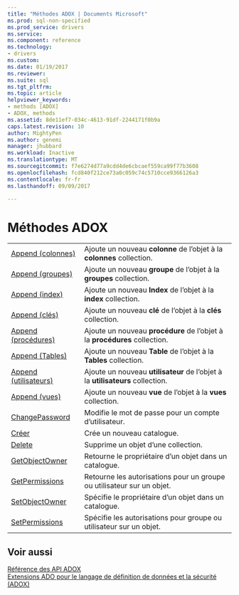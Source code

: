 ```yaml
---
title: "Méthodes ADOX | Documents Microsoft"
ms.prod: sql-non-specified
ms.prod_service: drivers
ms.service: 
ms.component: reference
ms.technology:
- drivers
ms.custom: 
ms.date: 01/19/2017
ms.reviewer: 
ms.suite: sql
ms.tgt_pltfrm: 
ms.topic: article
helpviewer_keywords:
- methods [ADOX]
- ADOX, methods
ms.assetid: 8de11ef7-034c-4613-91df-2244171f0b9a
caps.latest.revision: 10
author: MightyPen
ms.author: genemi
manager: jhubbard
ms.workload: Inactive
ms.translationtype: MT
ms.sourcegitcommit: f7e6274d77a9cdd4de6cbcaef559ca99f77b3608
ms.openlocfilehash: fcd840f212ce73a0c059c74c5710cce9366126a3
ms.contentlocale: fr-fr
ms.lasthandoff: 09/09/2017

---
```

# <a name="adox-methods"></a>Méthodes ADOX
|||  
|-|-|  
|[Append (colonnes)](../../../ado/reference/adox-api/append-method-adox-columns.md)|Ajoute un nouveau **colonne** de l’objet à la **colonnes** collection.|  
|[Append (groupes)](../../../ado/reference/adox-api/append-method-adox-groups.md)|Ajoute un nouveau **groupe** de l’objet à la **groupes** collection.|  
|[Append (index)](../../../ado/reference/adox-api/append-method-adox-indexes.md)|Ajoute un nouveau **Index** de l’objet à la **index** collection.|  
|[Append (clés)](../../../ado/reference/adox-api/append-method-adox-keys.md)|Ajoute un nouveau **clé** de l’objet à la **clés** collection.|  
|[Append (procédures)](../../../ado/reference/adox-api/append-method-adox-procedures.md)|Ajoute un nouveau **procédure** de l’objet à la **procédures** collection.|  
|[Append (Tables)](../../../ado/reference/adox-api/append-method-adox-tables.md)|Ajoute un nouveau **Table** de l’objet à la **Tables** collection.|  
|[Append (utilisateurs)](../../../ado/reference/adox-api/append-method-adox-users.md)|Ajoute un nouveau **utilisateur** de l’objet à la **utilisateurs** collection.|  
|[Append (vues)](../../../ado/reference/adox-api/append-method-adox-views.md)|Ajoute un nouveau **vue** de l’objet à la **vues** collection.|  
|[ChangePassword](../../../ado/reference/adox-api/changepassword-method-adox.md)|Modifie le mot de passe pour un compte d’utilisateur.|  
|[Créer](../../../ado/reference/adox-api/create-method-adox.md)|Crée un nouveau catalogue.|  
|[Delete](../../../ado/reference/adox-api/delete-method-adox-collections.md)|Supprime un objet d’une collection.|  
|[GetObjectOwner](../../../ado/reference/adox-api/getobjectowner-method-adox.md)|Retourne le propriétaire d’un objet dans un catalogue.|  
|[GetPermissions](../../../ado/reference/adox-api/getpermissions-method-adox.md)|Retourne les autorisations pour un groupe ou utilisateur sur un objet.|  
|[SetObjectOwner](../../../ado/reference/adox-api/setobjectowner-method.md)|Spécifie le propriétaire d’un objet dans un catalogue.|  
|[SetPermissions](../../../ado/reference/adox-api/setpermissions-method-adox.md)|Spécifie les autorisations pour groupe ou utilisateur sur un objet.|  
  
## <a name="see-also"></a>Voir aussi  
 [Référence des API ADOX](../../../ado/reference/adox-api/adox-api-reference.md)   
 [Extensions ADO pour le langage de définition de données et la sécurité (ADOX)](../../../ado/guide/extensions/ado-extensions-for-data-definition-language-and-security-adox.md)

